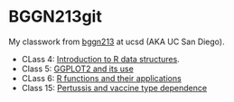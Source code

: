 # BGGN213git
My classwork from [bggn213](https://bioboot.github.io/bggn213_F24/) at ucsd (AKA UC San Diego).

- CLass 4: [Introduction to R data structures](https://github.com/yosarian707/bggn213_git/blob/main/class04/class04.R).
- Class 5: [GGPLOT2 and its use](https://github.com/yosarian707/bggn213_git/blob/main/class05/class05.qmd)
- CLass 6: [R functions and their applications](https://github.com/yosarian707/bggn213_git/blob/main/class05/class05.qmd)
- Class 15: [Pertussis and vaccine type dependence](https://github.com/yosarian707/bggn213_git/blob/main/Class%2015Pertussis/Class15WBRay.qmd)

